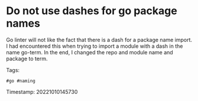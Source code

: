 # Do not use dashes for go package names
Go linter will not like the fact that there is a dash for a package name
import. I had encountered this when trying to import a module with a
dash in the name go-term. In the end, I changed the repo and module name
and package to term.

Tags:

    #go #naming

Timestamp:
    20221010145730